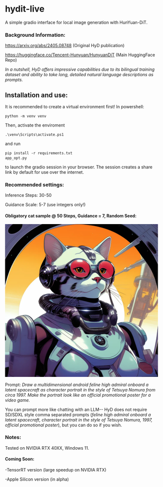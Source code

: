 # hydit-live
A simple gradio interface for local image generation with HunYuan-DiT.
### Background Information:
https://arxiv.org/abs/2405.08748 (Original HyD publication)

https://huggingface.co/Tencent-Hunyuan/HunyuanDiT (Main HuggingFace Repo)

*In a nutshell, HyD offers impressive capabilities due to its bilingual training dataset and ability to take long, detailed natural language descriptions as prompts.*

## Installation and use:
It is recommended to create a virtual environment first! In powershell:
```
python -m venv venv
```
Then, activate the enviroment
```
.\venv\Scripts\activate.ps1
```
and run
```
pip install -r requirements.txt
app_opt.py
```
to launch the gradio session in your browser. The session creates a share link by default for use over the internet.

### Recommended settings:
Inference Steps: 30-50

Guidance Scale: 5-7 (use integers only!)

#### Obligatory cat sample @ 50 Steps, Guidance = 7, Random Seed:
![sample generated image](cat_admiral.png)

Prompt:
*Draw a multidimensional android feline high admiral onboard a latent spacecraft as character portrait in the style of Tetsuya Nomura from circa 1997. Make the portrait look like an official promotional poster for a video game.*

You can prompt more like chatting with an LLM-- HyD does not require SD/SDXL style comma separated prompts (*feline high admiral onboard a latent spacecraft, character portrait in the style of Tetsuya Nomura, 1997, official promotional poster*), but you can do so if you wish. 

### Notes:
Tested on NVIDIA RTX 40XX, Windows 11.

#### Coming Soon:
-TensorRT version (large speedup on NVIDIA RTX)

-Apple Silicon version (in alpha)
